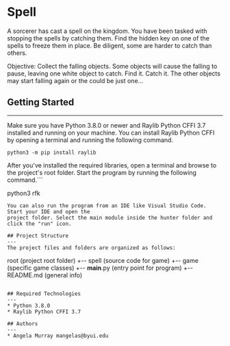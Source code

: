# Spell
A sorcerer has cast a spell on the kingdom. You have been tasked with stopping the spells by catching them. Find the hidden key on one of the spells to freeze them in place. Be diligent, some are harder to catch than others. 

Objective:
Collect the falling objects. Some objects will cause the falling to pause, leaving one white object to catch. Find it. Catch it. The other objects may start falling again or the could be just one…


## Getting Started
---
Make sure you have Python 3.8.0 or newer and Raylib Python CFFI 3.7 installed and running on your machine. You can install Raylib Python CFFI by opening a terminal and running the following command.
```
python3 -m pip install raylib
```
After you've installed the required libraries, open a terminal and browse to the project's root folder. Start the program by running the following command.```

python3 rfk 
```
You can also run the program from an IDE like Visual Studio Code. Start your IDE and open the 
project folder. Select the main module inside the hunter folder and click the "run" icon.

## Project Structure
---
The project files and folders are organized as follows:
```
root                    (project root folder)
+-- spell               (source code for game)
  +-- game              (specific game classes)
  +-- __main__.py       (entry point for program)
+-- README.md           (general info)
```

## Required Technologies
---
* Python 3.8.0
* Raylib Python CFFI 3.7

## Authors
---
* Angela Murray mangelas@byui.edu

